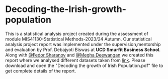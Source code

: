 # Decoding-the-Irish-growth-population
This is a statistical analysis project created during the assessment of module  MIS41130-Statistical Methods-2023/24 Autumn.
Our statistical analysis project report was implemented under the supervision,mentorship and evaluation by Prof. Debajyoti Biswas at <b>UCD Smurfit Business School</b>. Along with
<a href="https://www.linkedin.com/in/fedorsharonov/">@Fedor Sharanov</a> and <a href="https://www.linkedin.com/in/meghadewangan/">@Megha Deewangan</a> we created this report where we analysed different datasets taken from <a href="https://data.cso.ie/table/VSA03">link</a>.
Please download and open the "Decoding the growth of Irish Population.pdf" file to get complete details of the report. 

